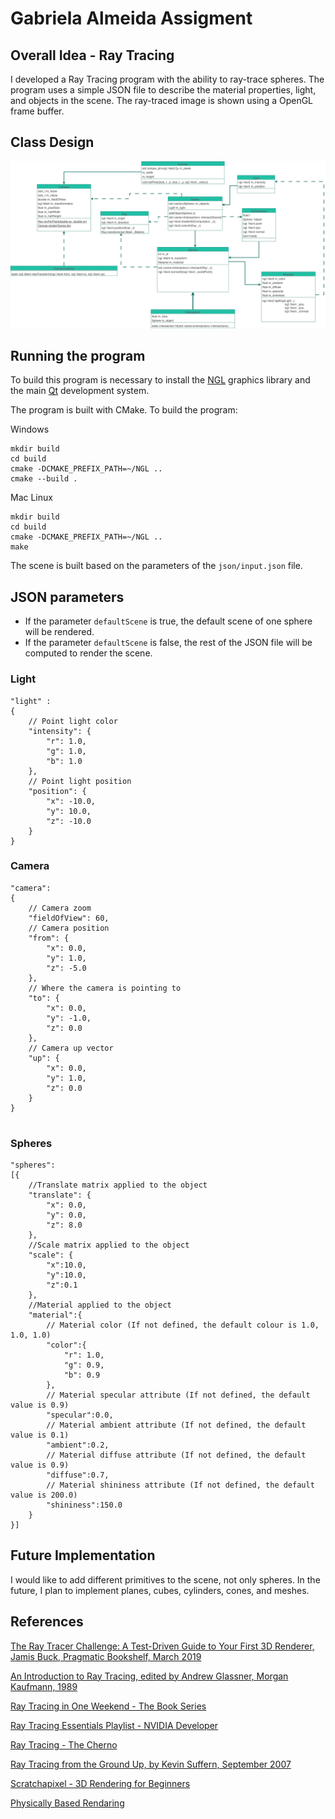 # Gabriela Almeida Assigment

## Overall Idea - Ray Tracing

I developed a Ray Tracing program with the ability to ray-trace spheres. The program uses a simple JSON file to describe the material properties, light, and objects in the scene. The ray-traced image is shown using a OpenGL frame buffer.

## Class Design

![diagram](/images/diagram.png)

## Running the program

To build this program is necessary to install the [NGL](https://github.com/NCCA/NGL) graphics library and the main [Qt](https://www.qt.io/download) development system.

The program is built with CMake. To build the program:

Windows
```
mkdir build
cd build
cmake -DCMAKE_PREFIX_PATH=~/NGL ..
cmake --build .
```

Mac Linux
```
mkdir build
cd build
cmake -DCMAKE_PREFIX_PATH=~/NGL ..
make 
```

The scene is built based on the parameters of the `json/input.json` file. 


## JSON parameters

- If the parameter `defaultScene` is true, the default scene of one sphere will be rendered.
- If the parameter `defaultScene` is false, the rest of the JSON file will be computed to render the scene.

### Light

```
"light" : 
{
    // Point light color
    "intensity": {
        "r": 1.0, 
        "g": 1.0, 
        "b": 1.0
    },
    // Point light position
    "position": {
        "x": -10.0, 
        "y": 10.0, 
        "z": -10.0
    }
}

```

### Camera

```
"camera":
{
    // Camera zoom
    "fieldOfView": 60,
    // Camera position
    "from": {
        "x": 0.0, 
        "y": 1.0, 
        "z": -5.0
    },
    // Where the camera is pointing to
    "to": {
        "x": 0.0, 
        "y": -1.0, 
        "z": 0.0
    },
    // Camera up vector
    "up": {
        "x": 0.0, 
        "y": 1.0, 
        "z": 0.0
    }
}
    
```

### Spheres

```
"spheres":
[{
    //Translate matrix applied to the object
    "translate": {
        "x": 0.0,
        "y": 0.0,
        "z": 8.0
    },
    //Scale matrix applied to the object
    "scale": {
        "x":10.0,
        "y":10.0,
        "z":0.1
    },
    //Material applied to the object
    "material":{
        // Material color (If not defined, the default colour is 1.0, 1.0, 1.0)
        "color":{
            "r": 1.0,
            "g": 0.9,
            "b": 0.9
        },
        // Material specular attribute (If not defined, the default value is 0.9)
        "specular":0.0,
        // Material ambient attribute (If not defined, the default value is 0.1)
        "ambient":0.2,
        // Material diffuse attribute (If not defined, the default value is 0.9)
        "diffuse":0.7,
        // Material shininess attribute (If not defined, the default value is 200.0)
        "shininess":150.0
    }
}]
```

## Future Implementation

I would like to add different primitives to the scene, not only spheres. In the future, I plan to implement planes, cubes, cylinders, cones, and meshes.

## References

[The Ray Tracer Challenge: A Test-Driven Guide to Your First 3D Renderer, Jamis Buck, Pragmatic Bookshelf, March 2019](https://pragprog.com/titles/jbtracer/the-ray-tracer-challenge/)

[An Introduction to Ray Tracing, edited by Andrew Glassner, Morgan Kaufmann, 1989](http://www.realtimerendering.com/raytracing/An-Introduction-to-Ray-Tracing-The-Morgan-Kaufmann-Series-in-Computer-Graphics-.pdf)

[Ray Tracing in One Weekend - The Book Series](https://raytracing.github.io/)

[Ray Tracing Essentials Playlist - NVIDIA Developer](https://youtube.com/playlist?list=PL5B692fm6--sgm8Uiava0IIvUojjFOCSR)

[Ray Tracing - The Cherno](https://youtube.com/playlist?list=PLlrATfBNZ98edc5GshdBtREv5asFW3yXl)

[Ray Tracing from the Ground Up, by Kevin Suffern, September 2007](https://www.amazon.com/Ray-Tracing-Ground-Kevin-Suffern/dp/1568812728?tag=realtimerenderin&pldnSite=1)

[Scratchapixel - 3D Rendering for Beginners](https://www.scratchapixel.com/)

[Physically Based Rendaring](https://pbr-book.org/)
